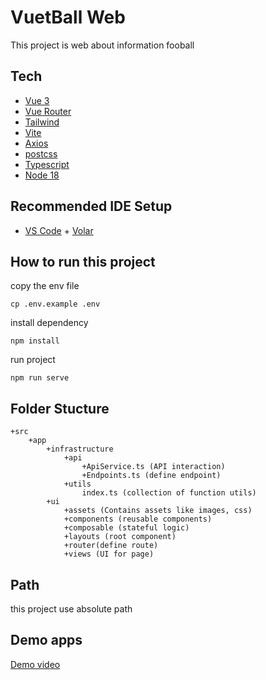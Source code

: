 # VuetBall Web

This project is web about information fooball

## Tech
- [Vue 3](https://vuejs.org/guide/introduction.html)
- [Vue Router](https://router.vuejs.org/guide/)
- [Tailwind](https://tailwindcss.com/)
- [Vite](https://vitejs.dev/)
- [Axios](https://axios-http.com/docs/intro)
- [postcss](https://postcss.org/)
- [Typescript](https://www.typescriptlang.org/)
- [Node 18](https://nodejs.org/en/)

## Recommended IDE Setup

- [VS Code](https://code.visualstudio.com/) + [Volar](https://marketplace.visualstudio.com/items?itemName=Vue.volar)

## How to run this project

copy the env file
```
cp .env.example .env
```

install dependency
```
npm install
```

run project
```
npm run serve
```

## Folder Stucture
```
+src
    +app
        +infrastructure
            +api
                +ApiService.ts (API interaction)
                +Endpoints.ts (define endpoint)
            +utils
                index.ts (collection of function utils)
        +ui
            +assets (Contains assets like images, css)
            +components (reusable components)
            +composable (stateful logic)
            +layouts (root component)
            +router(define route)
            +views (UI for page)
```

## Path
this project use absolute path

## Demo apps
[Demo video](https://www.loom.com/share/56b21172bcbb4b4690243c8f0efb0166)
